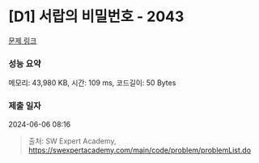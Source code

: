 # [D1] 서랍의 비밀번호 - 2043 

[문제 링크](https://swexpertacademy.com/main/code/problem/problemDetail.do?contestProbId=AV5QJ_8KAx8DFAUq) 

### 성능 요약

메모리: 43,980 KB, 시간: 109 ms, 코드길이: 50 Bytes

### 제출 일자

2024-06-06 08:16



> 출처: SW Expert Academy, https://swexpertacademy.com/main/code/problem/problemList.do